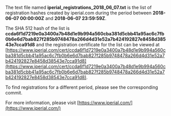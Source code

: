 The text file named **iperial_registrations_2018_06_07.txt** is the list of registration hashes created by iperial.com during the period between **2018-06-07 00:00:00Z** and **2018-06-07 23:59:59Z**.

The SHA 512 hash of the list is **ccda6f1d7219e0a3400a7b48d1e9b994a560cba381d5cbb41a95ac6c7fb0b6e6d7bab827f285b9748478a266d4d31e52a7b424192827e8458d38543e7cca91d8** and the registration certificate for the list can be viewed at [https://www.iperial.com/cert/ccda6f1d7219e0a3400a7b48d1e9b994a560cba381d5cbb41a95ac6c7fb0b6e6d7bab827f285b9748478a266d4d31e52a7b424192827e8458d38543e7cca91d8](https://www.iperial.com/cert/ccda6f1d7219e0a3400a7b48d1e9b994a560cba381d5cbb41a95ac6c7fb0b6e6d7bab827f285b9748478a266d4d31e52a7b424192827e8458d38543e7cca91d8).

To find registrations for a different period, please see the corresponding commit.

For more information, please visit [https://www.iperial.com/](https://www.iperial.com/)
